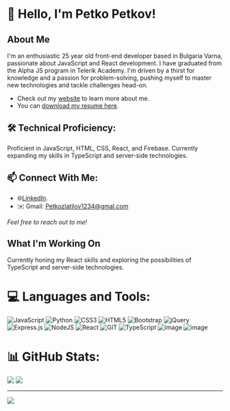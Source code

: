 # 👋 Hello, I'm Petko Petkov!
## About Me
I'm an enthusiastic 25 year old front-end developer based in Bulgaria Varna, passionate about JavaScript and React development. I have graduated from the Alpha JS program in Telerik Academy. I'm driven by a thirst for knowledge and a passion for problem-solving, pushing myself to master new technologies and tackle challenges head-on.
- Check out my [website](https://petkov-petko.github.io/Resume-React/) to learn more about me.
- You can [download my resume here](https://github.com/Petkov-Petko/Petkov-Petko/blob/main/PetkoPetkovResume.pdf).



## 🛠️ Technical Proficiency:
Proficient in JavaScript, HTML, CSS, React, and Firebase. Currently expanding my skills in TypeScript and server-side technologies.

## 📫 Connect With Me:

- 🌐[LinkedIn](https://www.linkedin.com/in/petko-petkov-b87a4828a/). 
- ✉️ Gmail: Petkozlatilov1234@gmal.com

*Feel free to reach out to me!*
## What I'm Working On

Currently honing my React skills and exploring the possibilities of TypeScript and server-side technologies.


# 💻 Languages and Tools:
![JavaScript](https://img.shields.io/badge/javascript-%23323330.svg?style=for-the-badge&logo=javascript&logoColor=%23F7DF1E) ![Python](https://img.shields.io/badge/python-3670A0?style=for-the-badge&logo=python&logoColor=ffdd54) ![CSS3](https://img.shields.io/badge/css3-%231572B6.svg?style=for-the-badge&logo=css3&logoColor=white) ![HTML5](https://img.shields.io/badge/html5-%23E34F26.svg?style=for-the-badge&logo=html5&logoColor=white) 
![Bootstrap](https://img.shields.io/badge/bootstrap-%238511FA.svg?style=for-the-badge&logo=bootstrap&logoColor=white) ![jQuery](https://img.shields.io/badge/jquery-%230769AD.svg?style=for-the-badge&logo=jquery&logoColor=white) ![Express.js](https://img.shields.io/badge/express.js-%23404d59.svg?style=for-the-badge&logo=express&logoColor=%2361DAFB)  ![NodeJS](https://img.shields.io/badge/node.js-6DA55F?style=for-the-badge&logo=node.js&logoColor=white) ![React](https://img.shields.io/badge/react-%2320232a.svg?style=for-the-badge&logo=react&logoColor=%2361DAFB) ![GIT](https://img.shields.io/badge/Git-fc6d26?style=for-the-badge&logo=git&logoColor=white) ![TypeScript](https://img.shields.io/badge/typescript-%23007ACC.svg?style=for-the-badge&logo=typescript&logoColor=white) ![image](https://img.shields.io/badge/Jest-C21325?style=for-the-badge&logo=jest&logoColor=white) ![image](https://img.shields.io/badge/eslint-3A33D1?style=for-the-badge&logo=eslint&logoColor=white)
# 📊 GitHub Stats:
  ![](https://github-readme-streak-stats.herokuapp.com/?user=Petkov-Petko&theme=dark&hide_border=false)
![](https://github-readme-stats.vercel.app/api/top-langs/?username=Petkov-Petko&theme=dark&hide_border=false&include_all_commits=true&count_private=false&layout=compact)

---
[![](https://visitcount.itsvg.in/api?id=gushteraa&icon=0&color=3)](https://visitcount.itsvg.in)

<!-- Proudly created with GPRM ( https://gprm.itsvg.in ) -->

